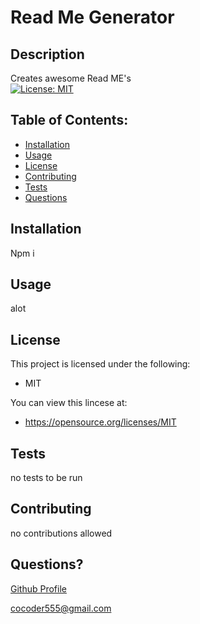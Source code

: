 # Read Me Generator

## Description
Creates awesome Read ME's         
[![License: MIT](https://img.shields.io/badge/License-MIT-yellow.svg)](https://opensource.org/licenses/MIT)
## Table of Contents:
* [Installation](#installation)
* [Usage](#usage)
* [License](#license)
* [Contributing](#contributing)
* [Tests](#tests)
* [Questions](#questions)

## Installation
Npm i


## Usage
alot

## License
This project is licensed under the following: 
* MIT

You can view this lincese at:
  * https://opensource.org/licenses/MIT

## Tests
no tests to be run

## Contributing 
no contributions allowed

## Questions? 
[Github Profile](https://www.github.com/cocoder555)

cocoder555@gmail.com

